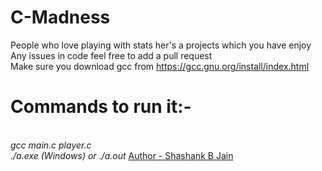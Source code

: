 # C-Madness
People who love playing with stats her's a projects which you have enjoy <br>
Any issues in code feel free to add a pull request <br>
Make sure you download gcc from https://gcc.gnu.org/install/index.html<br>
# Commands to run it:-
<br>
<i>gcc main.c player.c <br>
./a.exe (Windows) or ./a.out 
</i>
 <u>Author - Shashank B Jain</u> 
